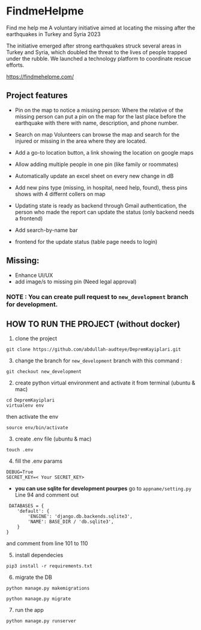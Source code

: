 # FindmeHelpme

Find me help me
A voluntary initiative aimed at locating the missing after the earthquakes in Turkey and Syria 2023

The initiative emerged after strong earthquakes struck several areas in Turkey and Syria, which doubled the threat to the lives of people trapped under the rubble. We launched a technology platform to coordinate rescue efforts.

https://findmehelpme.com/




## Project features

 - Pin on the map to notice a missing person:
Where the relative of the missing person can put a pin on the map for the last place before the earthquake with there with name, description, and phone number.

 - Search on map 
Volunteers can browse the map and search for the injured or missing in the area where they are located.

 - Add a go-to location button, a link showing the location on google maps 
 
 - Allow adding multiple people in one pin (like family or roommates)
 
 - Automatically update an excel sheet on every new change in dB
 
 - Add new pins type (missing, in hospital, need help, found), thess pins shows with 4 differnt collers on map
 
 - Updating state is ready as backend through Gmail authentication, the person who made the report can update the status (only backend needs a frontend)
 
 - Add search-by-name bar
 
 - frontend for the update status (table page needs to login)

## Missing:
 - Enhance UI/UX 
 - add image/s to missing pin (Need legal approval)
 
### NOTE : You can create pull request to ``new_development`` branch for development.
 
## HOW TO RUN THE PROJECT (without docker)
1. clone the project
```
git clone https://github.com/abdullah-audteye/DepremKayiplari.git
```
3. change the branch for ``new_development`` branch with this command :
```
git checkout new_development
```

2. create python virtual environment and activate it from terminal (ubuntu & mac) 
```
cd DepremKayiplari
virtualenv env
```
then activate the env
```
source env/bin/activate
```
3. create .env file (ubuntu & mac) 
```
touch .env
```
4. fill the .env params
```
DEBUG=True
SECRET_KEY=< Your SECRET_KEY>
```
- **you can use sqlite for development pourpes**
 go to `appname/setting.py` Line 94 and comment out
 ```
  DATABASES = {
     'default': {
         'ENGINE': 'django.db.backends.sqlite3',
         'NAME': BASE_DIR / 'db.sqlite3',
     }
 }
```
 and comment from line 101 to 110
 
5. install dependecies 
```
pip3 install -r requirements.txt
```
6. migrate the DB
```
python manage.py makemigrations
```
```
python manage.py migrate
```
7. run the app 
```
python manage.py runserver
```

 
